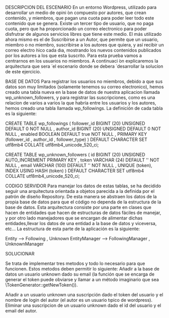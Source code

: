 DESCRIPCION DEL ESCENARIO
 En un entorno Wordpress, utilizado para desarrollar un medio de opini ́on compuesto por autores, que crean contenido, y miembros, que pagan una cuota para poder leer todo este contenido que se genera. Existe un tercer tipo de usuario, que no paga cuota, pero que ha proporcionado un correo electronico para poder disfrutrar de algunos servicios libres que tiene este medio. El más utilizado ahora mismo es el de Suscribirse a un Autor, que permite que un usuario, miembro o no miembro, suscribirse a los autores que quiera, y así recibir un correo electro ́nico cada dıa, mostrando los nuevos contenidos publicados por los autores a los que esta ́suscrito. Para esta prueba vamos a centrarnos en los usuarios no miembros. A continuaci ́on explicaremos la arquitectura que sera ́ el escenario donde se debera ́ desarrollar la solucíon de este ejercicio.

 BASE DE DATOS 
 Para registrar los usuarios no miembros, debido a que sus datos son muy limitados (solamente tenemos su correo electronico), hemos creado una tabla nueva en la base de datos de nuestra aplicacion llamada wp_unknown_followers, y para registrar las suscripciones, como es una relacion de varios a varios la que habría entre los usuarios y los autores, hemos creado una tabla llamada wp_followings. La definición de cada tabla es la siguiente:

 CREATE TABLE wp_followings (
follower_id BIGINT (20) UNSIGNED DEFAULT 0 NOT NULL , author_id BIGINT (20) UNSIGNED DEFAULT 0 NOT NULL , enabled BOOLEAN DEFAULT true NOT NULL ,
PRIMARY KEY (follower_id , author_id , follower_type)
) DEFAULT CHARACTER SET utf8mb4 COLLATE utf8mb4_unicode_520_ci;

CREATE TABLE wp_unknown_followers (
id BIGINT (20) UNSIGNED AUTO_INCREMENT PRIMARY KEY , token VARCHAR (24) DEFAULT '' NOT NULL ,
email VARCHAR (100) DEFAULT '' NOT NULL ,
UNIQUE (token),
INDEX USING HASH (token)
) DEFAULT CHARACTER SET utf8mb4 COLLATE utf8mb4_unicode_520_ci;

 CODIGO SERVIDOR 
 Para manejar los datos de estas tablas, se ha decidido seguir una arquitectura orientada a objetos parecida a la definida por el patrón de diseño Repository. De esta manera se abstraen los datos de la propia base de datos para que el código no dependa de la estructura de la base de datos. Esta arquitectura consiste por una parte en clases que hacen de entidades que hacen de estructuras de datos fáciles de manejar, y por otro lado manejadores que se encargan de alimentar dichas entidades,llevar los datos de una entidad a la base de datos y viceversa, etc... La estructura de esta parte de la aplicación es la siguiente:

 Entity --> Following , Unknown
 EntityManager --> FollowingManager , UnknownManager
 
 SOLUCIONAR

 Se trata de implementar tres metodos y todo lo necesario para que funcionen. Estos metodos deben permitir lo siguiente:
Añadir a la base de datos un usuario unknown dado su email (la función que se encarga de generar el token puede obviarse y llamar a un método imaginario que sea \TokenGenerator::getNewToken()).

Añadir a un usuario unknown una suscripción dado el token del usuario y el nombre de login del autor (el autor es un usuario tıpico de wordpress).
Eliminar una suscripcion de un usuario unknown dado el id del usuario y el email del autor.